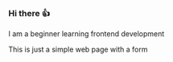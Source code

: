 ### Hi there 👍
I am a  beginner learning frontend development

This is just a simple web page with a form 
